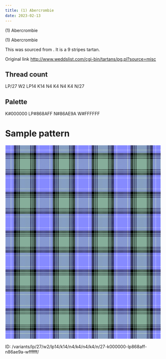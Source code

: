 ```yaml
---
title: (1) Abercrombie
date: 2023-02-13
---
```

(1) Abercrombie

(1) Abercrombie

This was sourced from <no value>.  It is a 9 stripes tartan.

Original link http://www.weddslist.com/cgi-bin/tartans/pg.pl?source=misc

## Thread count
LP/27 W2 LP14 K14 N4 K4 N4 K4 N/27

## Palette
K#000000 LP#868AFF N#86AE9A W#FFFFFF

# Sample pattern

![Tartan detail](tartan.png "LP/27 W2 LP14 K14 N4 K4 N4 K4 N/27 tartan")

ID: /variants/lp/27/w2/lp14/k14/n4/k4/n4/k4/n/27-k000000-lp868aff-n86ae9a-wffffff/